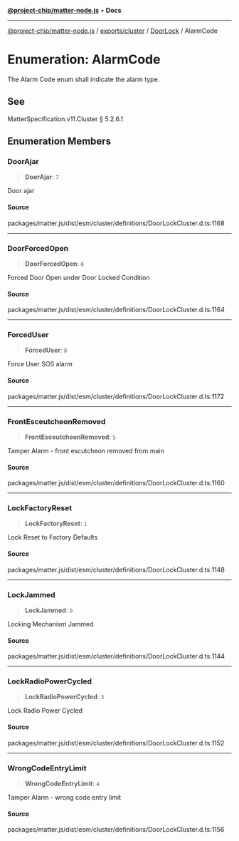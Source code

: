 [**@project-chip/matter-node.js**](../../../../../README.md) • **Docs**

***

[@project-chip/matter-node.js](../../../../../modules.md) / [exports/cluster](../../../README.md) / [DoorLock](../README.md) / AlarmCode

# Enumeration: AlarmCode

The Alarm Code enum shall indicate the alarm type.

## See

MatterSpecification.v11.Cluster § 5.2.6.1

## Enumeration Members

### DoorAjar

> **DoorAjar**: `7`

Door ajar

#### Source

packages/matter.js/dist/esm/cluster/definitions/DoorLockCluster.d.ts:1168

***

### DoorForcedOpen

> **DoorForcedOpen**: `6`

Forced Door Open under Door Locked Condition

#### Source

packages/matter.js/dist/esm/cluster/definitions/DoorLockCluster.d.ts:1164

***

### ForcedUser

> **ForcedUser**: `8`

Force User SOS alarm

#### Source

packages/matter.js/dist/esm/cluster/definitions/DoorLockCluster.d.ts:1172

***

### FrontEsceutcheonRemoved

> **FrontEsceutcheonRemoved**: `5`

Tamper Alarm - front escutcheon removed from main

#### Source

packages/matter.js/dist/esm/cluster/definitions/DoorLockCluster.d.ts:1160

***

### LockFactoryReset

> **LockFactoryReset**: `1`

Lock Reset to Factory Defaults

#### Source

packages/matter.js/dist/esm/cluster/definitions/DoorLockCluster.d.ts:1148

***

### LockJammed

> **LockJammed**: `0`

Locking Mechanism Jammed

#### Source

packages/matter.js/dist/esm/cluster/definitions/DoorLockCluster.d.ts:1144

***

### LockRadioPowerCycled

> **LockRadioPowerCycled**: `3`

Lock Radio Power Cycled

#### Source

packages/matter.js/dist/esm/cluster/definitions/DoorLockCluster.d.ts:1152

***

### WrongCodeEntryLimit

> **WrongCodeEntryLimit**: `4`

Tamper Alarm - wrong code entry limit

#### Source

packages/matter.js/dist/esm/cluster/definitions/DoorLockCluster.d.ts:1156
